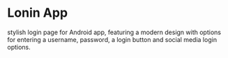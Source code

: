 
# Lonin App
stylish login page for Android app, featuring a modern 
design with options for entering a username, password, 
a login button and social media login options.
